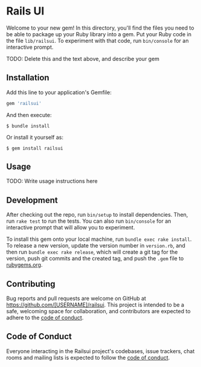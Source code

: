 # Rails UI

Welcome to your new gem! In this directory, you'll find the files you need to be able to package up your Ruby library into a gem. Put your Ruby code in the file `lib/railsui`. To experiment with that code, run `bin/console` for an interactive prompt.

TODO: Delete this and the text above, and describe your gem

## Installation

Add this line to your application's Gemfile:

```ruby
gem 'railsui'
```

And then execute:

    $ bundle install

Or install it yourself as:

    $ gem install railsui

## Usage

TODO: Write usage instructions here

## Development

After checking out the repo, run `bin/setup` to install dependencies. Then, run `rake test` to run the tests. You can also run `bin/console` for an interactive prompt that will allow you to experiment.

To install this gem onto your local machine, run `bundle exec rake install`. To release a new version, update the version number in `version.rb`, and then run `bundle exec rake release`, which will create a git tag for the version, push git commits and the created tag, and push the `.gem` file to [rubygems.org](https://rubygems.org).

## Contributing

Bug reports and pull requests are welcome on GitHub at https://github.com/[USERNAME]/railsui. This project is intended to be a safe, welcoming space for collaboration, and contributors are expected to adhere to the [code of conduct](https://github.com/[USERNAME]/railsui/blob/main/CODE_OF_CONDUCT.md).

## Code of Conduct

Everyone interacting in the Railsui project's codebases, issue trackers, chat rooms and mailing lists is expected to follow the [code of conduct](https://github.com/[USERNAME]/railsui/blob/main/CODE_OF_CONDUCT.md).
